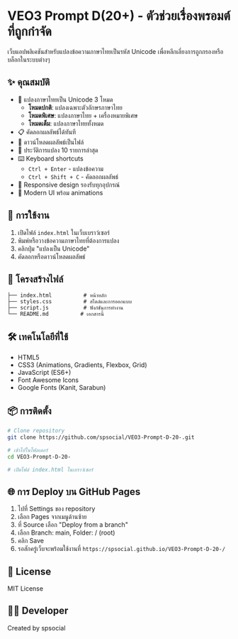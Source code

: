 # VEO3 Prompt D(20+) - ตัวช่วยเรื่องพรอมต์ที่ถูกกำจัด

เว็บแอปพลิเคชันสำหรับแปลงข้อความภาษาไทยเป็นรหัส Unicode เพื่อหลีกเลี่ยงการถูกกรองหรือบล็อกในระบบต่างๆ

## ✨ คุณสมบัติ

- 🔄 แปลงภาษาไทยเป็น Unicode 3 โหมด
  - **โหมดปกติ**: แปลงเฉพาะตัวอักษรภาษาไทย
  - **โหมดพิเศษ**: แปลงภาษาไทย + เครื่องหมายพิเศษ
  - **โหมดเต็ม**: แปลงภาษาไทยทั้งหมด
- 📋 คัดลอกผลลัพธ์ได้ทันที
- 💾 ดาวน์โหลดผลลัพธ์เป็นไฟล์
- 📜 ประวัติการแปลง 10 รายการล่าสุด
- ⌨️ Keyboard shortcuts
  - `Ctrl + Enter` - แปลงข้อความ
  - `Ctrl + Shift + C` - คัดลอกผลลัพธ์
- 📱 Responsive design รองรับทุกอุปกรณ์
- 🎨 Modern UI พร้อม animations

## 🚀 การใช้งาน

1. เปิดไฟล์ `index.html` ในเว็บเบราว์เซอร์
2. พิมพ์หรือวางข้อความภาษาไทยที่ต้องการแปลง
3. คลิกปุ่ม "แปลงเป็น Unicode"
4. คัดลอกหรือดาวน์โหลดผลลัพธ์

## 📂 โครงสร้างไฟล์

```
├── index.html          # หน้าหลัก
├── styles.css          # สไตล์และการออกแบบ
├── script.js           # ฟังก์ชันการทำงาน
└── README.md          # เอกสารนี้
```

## 🛠️ เทคโนโลยีที่ใช้

- HTML5
- CSS3 (Animations, Gradients, Flexbox, Grid)
- JavaScript (ES6+)
- Font Awesome Icons
- Google Fonts (Kanit, Sarabun)

## 📦 การติดตั้ง

```bash
# Clone repository
git clone https://github.com/spsocial/VEO3-Prompt-D-20-.git

# เข้าไปในโฟลเดอร์
cd VEO3-Prompt-D-20-

# เปิดไฟล์ index.html ในเบราว์เซอร์
```

## 🌐 การ Deploy บน GitHub Pages

1. ไปที่ Settings ของ repository
2. เลือก Pages จากเมนูด้านซ้าย
3. ที่ Source เลือก "Deploy from a branch"
4. เลือก Branch: main, Folder: / (root)
5. คลิก Save
6. รอสักครู่เว็บจะพร้อมใช้งานที่ `https://spsocial.github.io/VEO3-Prompt-D-20-/`

## 📝 License

MIT License

## 👨‍💻 Developer

Created by spsocial